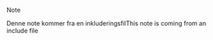 > [!NOTE]
> <span data-ttu-id="23d11-101">Denne note kommer fra en inkluderingsfil</span><span class="sxs-lookup"><span data-stu-id="23d11-101">This note is coming from an include file</span></span>
> 
> 

